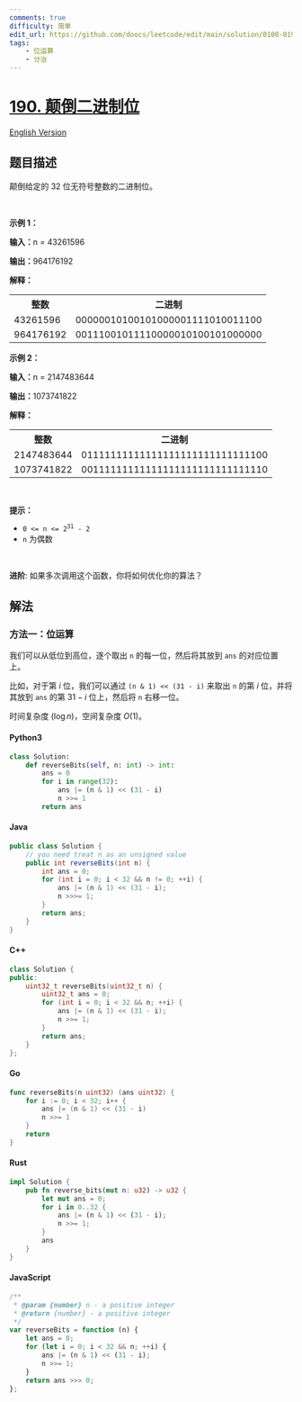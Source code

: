 ```yaml
---
comments: true
difficulty: 简单
edit_url: https://github.com/doocs/leetcode/edit/main/solution/0100-0199/0190.Reverse%20Bits/README.md
tags:
    - 位运算
    - 分治
---
```


<!-- problem:start -->

# [190. 颠倒二进制位](https://leetcode.cn/problems/reverse-bits)

[English Version](/solution/0100-0199/0190.Reverse%20Bits/README_EN.md)

## 题目描述

<!-- description:start -->

<p>颠倒给定的 32 位无符号整数的二进制位。</p>

<p>&nbsp;</p>

<p><strong class="example">示例 1：</strong></p>

<div class="example-block">
<p><span class="example-io"><b>输入：</b>n = 43261596</span></p>

<p><span class="example-io"><b>输出：</b>964176192</span></p>

<p><strong>解释：</strong></p>

<table>
	<tbody>
		<tr>
			<th>整数</th>
			<th>二进制</th>
		</tr>
		<tr>
			<td>43261596</td>
			<td>00000010100101000001111010011100</td>
		</tr>
		<tr>
			<td>964176192</td>
			<td>00111001011110000010100101000000</td>
		</tr>
	</tbody>
</table>
</div>

<p><strong class="example">示例 2：</strong></p>

<div class="example-block">
<p><span class="example-io"><b>输入：</b>n = 2147483644</span></p>

<p><span class="example-io"><b>输出：</b>1073741822</span></p>

<p><strong>解释：</strong></p>

<table>
	<tbody>
		<tr>
			<th>整数</th>
			<th>二进制</th>
		</tr>
		<tr>
			<td>2147483644</td>
			<td>01111111111111111111111111111100</td>
		</tr>
		<tr>
			<td>1073741822</td>
			<td>00111111111111111111111111111110</td>
		</tr>
	</tbody>
</table>
</div>

<p>&nbsp;</p>

<p><strong>提示：</strong></p>

<ul>
	<li><code>0 &lt;= n &lt;= 2<sup>31</sup>&nbsp;- 2</code></li>
	<li><code>n</code>&nbsp;为偶数</li>
</ul>

<p>&nbsp;</p>

<p><strong>进阶</strong>: 如果多次调用这个函数，你将如何优化你的算法？</p>

<!-- description:end -->

## 解法

<!-- solution:start -->

### 方法一：位运算

我们可以从低位到高位，逐个取出 `n` 的每一位，然后将其放到 `ans` 的对应位置上。

比如，对于第 $i$ 位，我们可以通过 `(n & 1) << (31 - i)` 来取出 `n` 的第 $i$ 位，并将其放到 `ans` 的第 $31 - i$ 位上，然后将 `n` 右移一位。

时间复杂度 $(\log n)$，空间复杂度 $O(1)$。

<!-- tabs:start -->

#### Python3

```python
class Solution:
    def reverseBits(self, n: int) -> int:
        ans = 0
        for i in range(32):
            ans |= (n & 1) << (31 - i)
            n >>= 1
        return ans
```

#### Java

```java
public class Solution {
    // you need treat n as an unsigned value
    public int reverseBits(int n) {
        int ans = 0;
        for (int i = 0; i < 32 && n != 0; ++i) {
            ans |= (n & 1) << (31 - i);
            n >>>= 1;
        }
        return ans;
    }
}
```

#### C++

```cpp
class Solution {
public:
    uint32_t reverseBits(uint32_t n) {
        uint32_t ans = 0;
        for (int i = 0; i < 32 && n; ++i) {
            ans |= (n & 1) << (31 - i);
            n >>= 1;
        }
        return ans;
    }
};
```

#### Go

```go
func reverseBits(n uint32) (ans uint32) {
	for i := 0; i < 32; i++ {
		ans |= (n & 1) << (31 - i)
		n >>= 1
	}
	return
}
```

#### Rust

```rust
impl Solution {
    pub fn reverse_bits(mut n: u32) -> u32 {
        let mut ans = 0;
        for i in 0..32 {
            ans |= (n & 1) << (31 - i);
            n >>= 1;
        }
        ans
    }
}
```

#### JavaScript

```js
/**
 * @param {number} n - a positive integer
 * @return {number} - a positive integer
 */
var reverseBits = function (n) {
    let ans = 0;
    for (let i = 0; i < 32 && n; ++i) {
        ans |= (n & 1) << (31 - i);
        n >>= 1;
    }
    return ans >>> 0;
};
```

<!-- tabs:end -->

<!-- solution:end -->

<!-- problem:end -->

